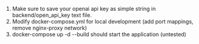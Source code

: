 1. Make sure to save your openai api key as simple string in backend/open_api_key text file.
2. Modify docker-compose.yml for local development (add port mappings, remove nginx-proxy network)
3. docker-compose up -d --build should start the application (untested)
